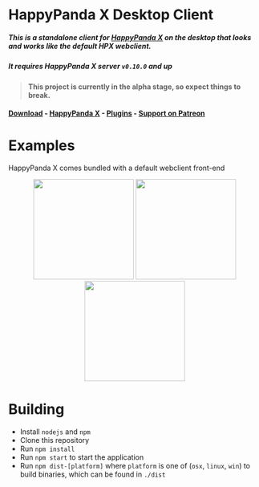 # HappyPanda X Desktop Client

##### This is a standalone client for [HappyPanda X](https://github.com/happypandax/happypandax) on the desktop that looks and works like the default HPX webclient.

##### It requires HappyPanda X server `v0.10.0` and up

> **This project is currently in the alpha stage, so expect things to break.**


#### [Download](https://github.com/happypandax/desktop/releases) - [HappyPanda X](https://github.com/happypandax/happypandax/) - [Plugins](https://github.com/happypandax/plugins) - [Support on Patreon](https://www.patreon.com/twiddly)


# Examples

HappyPanda X comes bundled with a default webclient front-end

<p align="center">
<img src="https://user-images.githubusercontent.com/11841002/50736708-9dc37d80-11b8-11e9-8344-87faedd4d915.jpg" width="200">
<img src="https://user-images.githubusercontent.com/11841002/50736710-a1570480-11b8-11e9-863d-2869f235588b.png" width="200">
<img src="https://user-images.githubusercontent.com/11841002/50736713-a61bb880-11b8-11e9-99a6-748132b2f151.png" width="200">
</p>

# Building

- Install `nodejs` and `npm`
- Clone this repository
- Run `npm install`
- Run `npm start` to start the application
- Run `npm dist-[platform]` where `platform` is one of (`osx`, `linux`, `win`) to build binaries, which can be found in `./dist`